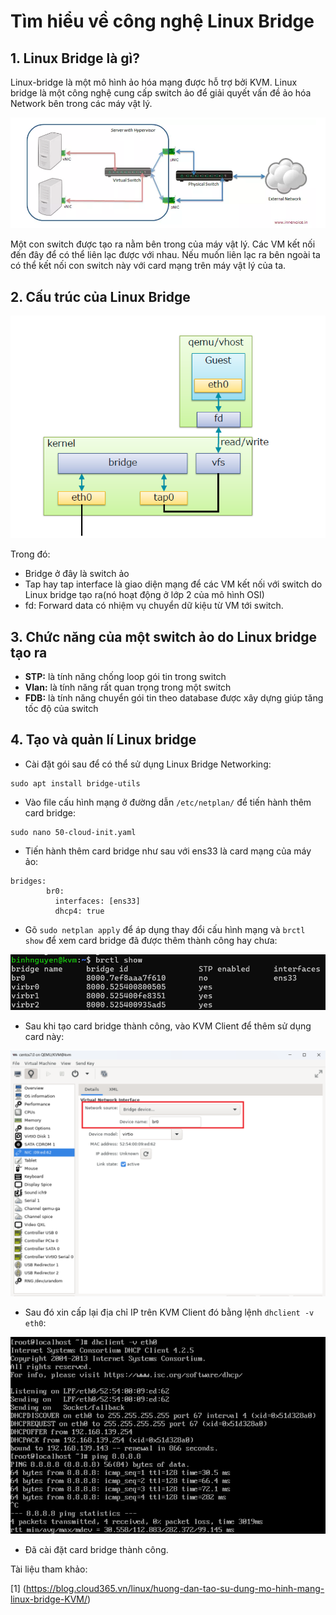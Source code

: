 # Tìm hiểu về công nghệ Linux Bridge
## 1. Linux Bridge là gì?
Linux-bridge là một mô hình ảo hóa mạng được hỗ trợ bởi KVM. Linux bridge là một công nghệ cung cấp switch ảo để giải quyết vấn đề ảo hóa Network bên trong các máy vật lý.

![](../imgs/87.png)

Một con switch được tạo ra nằm bên trong của máy vật lý. Các VM kết nối đến đây để có thể liên lạc được với nhau. Nếu muốn liên lạc ra bên ngoài ta có thể kết nối con switch này với card mạng trên máy vật lý của ta.
## 2. Cấu trúc của Linux Bridge
![](../imgs/88.png)

Trong đó:

- Bridge ở đây là switch ảo
- Tap hay tap interface là giao diện mạng để các VM kết nối với switch do Linux bridge tạo ra(nó hoạt động ở lớp 2 của mô hình OSI)
- fd: Forward data có nhiệm vụ chuyển dữ kiệu từ VM tới switch.
## 3. Chức năng của một switch ảo do Linux bridge tạo ra
- **STP:** là tính năng chống loop gói tin trong switch
- **Vlan:** là tính năng rất quan trọng trong một switch
- **FDB:** là tính năng chuyển gói tin theo database được xây dựng giúp tăng tốc độ của switch
## 4. Tạo và quản lí Linux bridge
- Cài đặt gói sau để có thể sử dụng Linux Bridge Networking:
```
sudo apt install bridge-utils
```
- Vào file cấu hình mạng ở đường dẫn `/etc/netplan/` để tiến hành thêm card bridge:
```
sudo nano 50-cloud-init.yaml
```
- Tiến hành thêm card bridge như sau với ens33 là card mạng của máy ảo:
```
bridges:
        br0:
          interfaces: [ens33]
          dhcp4: true
```
- Gõ `sudo netplan apply` để áp dụng thay đổi cấu hình mạng và `brctl show` để xem card bridge đã được thêm thành công hay chưa:

![](../imgs/108.png)

- Sau khi tạo card bridge thành công, vào KVM Client để thêm sử dụng card này:

![](../imgs/109.png)

- Sau đó xin cấp lại địa chỉ IP trên KVM Client đó bằng lệnh `dhclient -v eth0`:

![](../imgs/110.png)

- Đã cài đặt card bridge thành công.

Tài liệu tham khảo: 

[1] (https://blog.cloud365.vn/linux/huong-dan-tao-su-dung-mo-hinh-mang-linux-bridge-KVM/)
